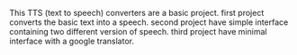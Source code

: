 This TTS (text to speech) converters are a basic project.
first project converts the basic text into a speech.
second project have simple interface containing two different version of speech.
third project have minimal interface with a google translator.  
